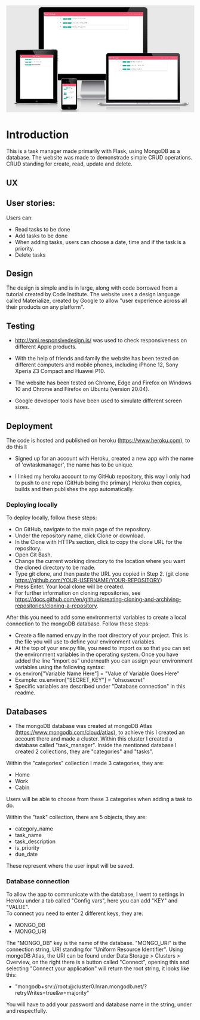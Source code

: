 ![](assets/images/readme-image.jpg)

# Introduction
This is a task manager made primarily with Flask, using MongoDB as a database. The website was made to demonstrade simple CRUD operations. CRUD standing for create, read, update and delete. 
  
## UX
## User stories:  
Users can:
* Read tasks to be done
* Add tasks to be done
* When adding tasks, users can choose a date, time and if the task is a priority.
* Delete tasks 
  
## Design  
The design is simple and is in large, along with code borrowed from a tutorial created by Code Institute. The website uses a design language called Materialize, created by Google to allow "user experience across all their products on any platform".

## Testing
* http://ami.responsivedesign.is/ was used to check responsiveness on different Apple products.
  
* With the help of friends and family the website has been tested on different computers and mobile phones, including iPhone 12, Sony Xperia Z3 Compact and Huawei P10.
  
* The website has been tested on Chrome, Edge and Firefox on Windows 10 and Chrome and Firefox on Ubuntu (version 20.04).
  
* Google developer tools have been used to simulate different screen sizes.
  
## Deployment
The code is hosted and published on heroku (https://www.heroku.com), to do this I:
  
* Signed up for an account with Heroku, created a new app with the name of 'owtaskmanager', the name has to be unique.
  
* I linked my heroku account to my GitHub repository, this way I only had to push to one repo (GitHub being the primary) Heroku then copies, builds and then publishes the app automatically.
  
### Deploying locally
To deploy locally, follow these steps:  
  
* On GitHub, navigate to the main page of the repository.
* Under the repository name, click Clone or download.
* In the Clone with HTTPs section, click to copy the clone URL for the repository.
* Open Git Bash.
* Change the current working directory to the location where you want the cloned directory to be made.
* Type git clone, and then paste the URL you copied in Step 2. (git clone https://github.com/YOUR-USERNAME/YOUR-REPOSITORY)
* Press Enter. Your local clone will be created.
* For further information on cloning repositories, see https://docs.github.com/en/github/creating-cloning-and-archiving-repositories/cloning-a-repository.
  
 After this you need to add some environmental variables to create a local connection to the mongoDB database. Follow these steps:
   
 * Create a file named env.py in the root directory of your project. This is the file you will use to define your environment variables.
 * At the top of your env.py  file, you need to import os so that you can set the environment variables in the operating system. Once you have added the line “import os” underneath you can assign your environment variables using the following syntax: 
 * os.environ["Variable Name Here"] = "Value of Variable Goes Here" 
 * Example: os.environ["SECRET_KEY"] = "ohsosecret" 
 * Specific variables are described under "Database connection" in this readme.
  
## Databases
  
* The mongoDB database was created at mongoDB Atlas (https://www.mongodb.com/cloud/atlas), to achieve this I created an account there and made a cluster. Within this cluster I created a database called "task_manager". Inside the mentioned database I created 2 collections, they are "categories" and "tasks".
  
Within the "categories" collection I made 3 categories, they are:
  
* Home
* Work
* Cabin
  
Users will be able to choose from these 3 categories when adding a task to do.
  
Within the "task" collection, there are 5 objects, they are:
  
* category_name
* task_name
* task_description
* is_priority
* due_date
  
These represent where the user input will be saved.
  
### Database connection
  
To allow the app to communicate with the database, I went to settings in Heroku under a tab called "Config vars", here you can add "KEY" and "VALUE".  
To connect you need to enter 2 different keys, they are:  
* MONGO_DB
* MONGO_URI
  
The "MONGO_DB" key is the name of the database. "MONGO_URI" is the connection string, URI standing for "Uniform Resource Identifier". Using mongoDB Atlas, the URI can be found under Data Storage > Clusters > Overview, on the right there is a button called "Connect", opening this and selecting "Connect your application" will return the root string, it looks like this:  
  
* "mongodb+srv://root:<password>@cluster0.lnran.mongodb.net/<dbname>?retryWrites=true&w=majority"
  
You will have to add your password and database name in the string, under <password> and <dbname> respectfully. 
